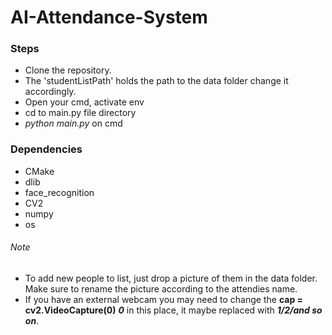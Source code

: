 # AI-Attendance-System

### Steps  
- Clone the repository. 
- The 'studentListPath' holds the path to the data folder change it accordingly.
- Open your cmd, activate env
- cd to main.py file directory
- *python main.py* on cmd

### Dependencies
- CMake
- dlib
- face_recognition
- CV2
- numpy
- os

###### Note
- To add new people to list, just drop a picture of them in the data folder. Make sure to rename the picture according to the attendies name.
- If you have an external webcam you may need to change the **cap = cv2.VideoCapture(0)** ***0*** in this place, it maybe replaced with ***1/2/and so on***.
